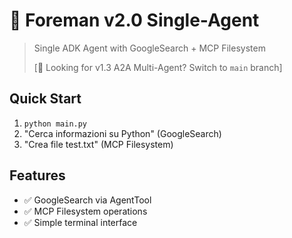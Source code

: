 # 🤖 Foreman v2.0 Single-Agent

> Single ADK Agent with GoogleSearch + MCP Filesystem
>
> [🔄 Looking for v1.3 A2A Multi-Agent? Switch to `main` branch]

## Quick Start
1. `python main.py`
2. "Cerca informazioni su Python" (GoogleSearch)
3. "Crea file test.txt" (MCP Filesystem)

## Features
- ✅ GoogleSearch via AgentTool
- ✅ MCP Filesystem operations
- ✅ Simple terminal interface